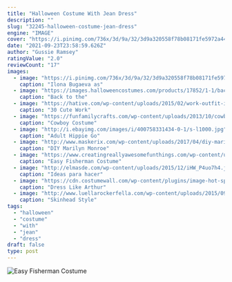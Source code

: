 ```yaml
---
title: "Halloween Costume With Jean Dress"
description: ""
slug: "32245-halloween-costume-jean-dress"
engine: "IMAGE"
cover: "https://i.pinimg.com/736x/3d/9a/32/3d9a320558f78b08171fe5972a443941.jpg"
date: "2021-09-23T23:58:59.626Z"
author: "Gussie Ramsey"
ratingValue: "2.0"
reviewCount: "17"
images:
  - image: "https://i.pinimg.com/736x/3d/9a/32/3d9a320558f78b08171fe5972a443941.jpg"
    caption: "Ilona Bugaeva as"
  - image: "https://images.halloweencostumes.com/products/17852/1-1/back-future-marty-mcfly-vest.jpg"
    caption: "Back to the"
  - image: "https://hative.com/wp-content/uploads/2015/02/work-outfit-ideas/3-cute-work-outfit-ideas-for-girls.jpg"
    caption: "30 Cute Work"
  - image: "https://funfamilycrafts.com/wp-content/uploads/2013/10/cowboy-costume-001.jpg"
    caption: "Cowboy Costume"
  - image: "http://i.ebayimg.com/images/i/400758331434-0-1/s-l1000.jpg"
    caption: "Adult Hippie Go"
  - image: "http://www.maskerix.com/wp-content/uploads/2017/04/diy-marilyn-monroe-pop-art-halloween-costume-idea.jpg"
    caption: "DIY Marilyn Monroe"
  - image: "https://www.creatingreallyawesomefunthings.com/wp-content/uploads/2015/09/fisherman-final-words.jpg"
    caption: "Easy Fisherman Costume"
  - image: "http://elmasde.com/wp-content/uploads/2015/12/iHW_P4uo7h4.jpg"
    caption: "Ideas para hacer"
  - image: "https://cdn.costumewall.com/wp-content/plugins/image-hot-spotter/images/ArthurCostumeCosplay.jpg"
    caption: "Dress Like Arthur"
  - image: "http://www.luellarockerfella.com/wp-content/uploads/2015/09/6.jpg"
    caption: "Skinhead Style"
tags:
  - "halloween"
  - "costume"
  - "with"
  - "jean"
  - "dress"
draft: false
type: post
---
```



![Easy Fisherman Costume](https://www.creatingreallyawesomefunthings.com/wp-content/uploads/2015/09/fisherman-final-words.jpg "Easy Fisherman Costume")


<!--inArticleAds-->

<!--galleryOne-->


<!--inArticleAds-->

<!--galleryTwo-->


<!--galleryThree-->

